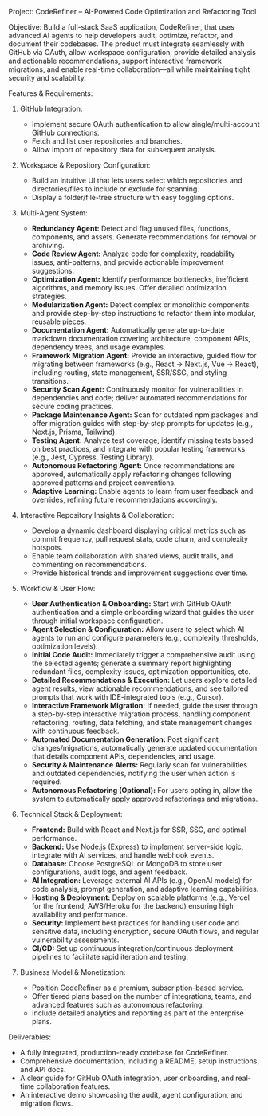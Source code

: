Project: CodeRefiner – AI-Powered Code Optimization and Refactoring Tool

Objective:
Build a full-stack SaaS application, CodeRefiner, that uses advanced AI agents to help developers audit, optimize, refactor, and document their codebases. The product must integrate seamlessly with GitHub via OAuth, allow workspace configuration, provide detailed analysis and actionable recommendations, support interactive framework migrations, and enable real-time collaboration—all while maintaining tight security and scalability.

Features & Requirements:

1. GitHub Integration:
   - Implement secure OAuth authentication to allow single/multi-account GitHub connections.
   - Fetch and list user repositories and branches.
   - Allow import of repository data for subsequent analysis.

2. Workspace & Repository Configuration:
   - Build an intuitive UI that lets users select which repositories and directories/files to include or exclude for scanning.
   - Display a folder/file-tree structure with easy toggling options.

3. Multi-Agent System:
   - **Redundancy Agent:** Detect and flag unused files, functions, components, and assets. Generate recommendations for removal or archiving.
   - **Code Review Agent:** Analyze code for complexity, readability issues, anti-patterns, and provide actionable improvement suggestions.
   - **Optimization Agent:** Identify performance bottlenecks, inefficient algorithms, and memory issues. Offer detailed optimization strategies.
   - **Modularization Agent:** Detect complex or monolithic components and provide step-by-step instructions to refactor them into modular, reusable pieces.
   - **Documentation Agent:** Automatically generate up-to-date markdown documentation covering architecture, component APIs, dependency trees, and usage examples.
   - **Framework Migration Agent:** Provide an interactive, guided flow for migrating between frameworks (e.g., React → Next.js, Vue → React), including routing, state management, SSR/SSG, and styling transitions.
   - **Security Scan Agent:** Continuously monitor for vulnerabilities in dependencies and code; deliver automated recommendations for secure coding practices.
   - **Package Maintenance Agent:** Scan for outdated npm packages and offer migration guides with step-by-step prompts for updates (e.g., Next.js, Prisma, Tailwind).
   - **Testing Agent:** Analyze test coverage, identify missing tests based on best practices, and integrate with popular testing frameworks (e.g., Jest, Cypress, Testing Library).
   - **Autonomous Refactoring Agent:** Once recommendations are approved, automatically apply refactoring changes following approved patterns and project conventions.
   - **Adaptive Learning:** Enable agents to learn from user feedback and overrides, refining future recommendations accordingly.

4. Interactive Repository Insights & Collaboration:
   - Develop a dynamic dashboard displaying critical metrics such as commit frequency, pull request stats, code churn, and complexity hotspots.
   - Enable team collaboration with shared views, audit trails, and commenting on recommendations.
   - Provide historical trends and improvement suggestions over time.

5. Workflow & User Flow:
   - **User Authentication & Onboarding:** Start with GitHub OAuth authentication and a simple onboarding wizard that guides the user through initial workspace configuration.
   - **Agent Selection & Configuration:** Allow users to select which AI agents to run and configure parameters (e.g., complexity thresholds, optimization levels).
   - **Initial Code Audit:** Immediately trigger a comprehensive audit using the selected agents; generate a summary report highlighting redundant files, complexity issues, optimization opportunities, etc.
   - **Detailed Recommendations & Execution:** Let users explore detailed agent results, view actionable recommendations, and see tailored prompts that work with IDE-integrated tools (e.g., Cursor).
   - **Interactive Framework Migration:** If needed, guide the user through a step-by-step interactive migration process, handling component refactoring, routing, data fetching, and state management changes with continuous feedback.
   - **Automated Documentation Generation:** Post significant changes/migrations, automatically generate updated documentation that details component APIs, dependencies, and usage.
   - **Security & Maintenance Alerts:** Regularly scan for vulnerabilities and outdated dependencies, notifying the user when action is required.
   - **Autonomous Refactoring (Optional):** For users opting in, allow the system to automatically apply approved refactorings and migrations.

6. Technical Stack & Deployment:
   - **Frontend:** Build with React and Next.js for SSR, SSG, and optimal performance.
   - **Backend:** Use Node.js (Express) to implement server-side logic, integrate with AI services, and handle webhook events.
   - **Database:** Choose PostgreSQL or MongoDB to store user configurations, audit logs, and agent feedback.
   - **AI Integration:** Leverage external AI APIs (e.g., OpenAI models) for code analysis, prompt generation, and adaptive learning capabilities.
   - **Hosting & Deployment:** Deploy on scalable platforms (e.g., Vercel for the frontend, AWS/Heroku for the backend) ensuring high availability and performance.
   - **Security:** Implement best practices for handling user code and sensitive data, including encryption, secure OAuth flows, and regular vulnerability assessments.
   - **CI/CD:** Set up continuous integration/continuous deployment pipelines to facilitate rapid iteration and testing.

7. Business Model & Monetization:
   - Position CodeRefiner as a premium, subscription-based service.
   - Offer tiered plans based on the number of integrations, teams, and advanced features such as autonomous refactoring.
   - Include detailed analytics and reporting as part of the enterprise plans.

Deliverables:
   - A fully integrated, production-ready codebase for CodeRefiner.
   - Comprehensive documentation, including a README, setup instructions, and API docs.
   - A clear guide for GitHub OAuth integration, user onboarding, and real-time collaboration features.
   - An interactive demo showcasing the audit, agent configuration, and migration flows.
